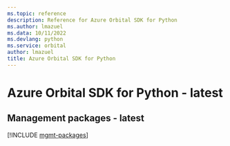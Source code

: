 ```yaml
---
ms.topic: reference
description: Reference for Azure Orbital SDK for Python
ms.author: lmazuel
ms.data: 10/11/2022
ms.devlang: python
ms.service: orbital
author: lmazuel
title: Azure Orbital SDK for Python
---
```

# Azure Orbital SDK for Python - latest

## Management packages - latest
[!INCLUDE [mgmt-packages](orbital-mgmt-index.md)]